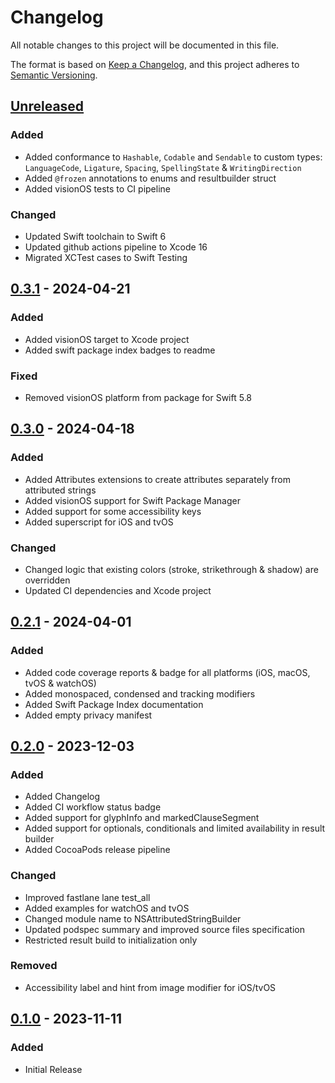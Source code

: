 # Changelog

All notable changes to this project will be documented in this file.

The format is based on [Keep a Changelog](https://keepachangelog.com/en/1.0.0/),
and this project adheres to [Semantic Versioning](https://semver.org/spec/v2.0.0.html).

## [Unreleased]

### Added

- Added conformance to `Hashable`, `Codable` and `Sendable` to custom types: `LanguageCode`, `Ligature`, `Spacing`, `SpellingState` & `WritingDirection`
- Added `@frozen` annotations to enums and resultbuilder struct
- Added visionOS tests to CI pipeline

### Changed

- Updated Swift toolchain to Swift 6
- Updated github actions pipeline to Xcode 16
- Migrated XCTest cases to Swift Testing

## [0.3.1] - 2024-04-21

### Added

- Added visionOS target to Xcode project
- Added swift package index badges to readme

### Fixed

- Removed visionOS platform from package for Swift 5.8

## [0.3.0] - 2024-04-18

### Added

- Added Attributes extensions to create attributes separately from attributed strings
- Added visionOS support for Swift Package Manager
- Added support for some accessibility keys
- Added superscript for iOS and tvOS

### Changed

- Changed logic that existing colors (stroke, strikethrough & shadow) are overridden
- Updated CI dependencies and Xcode project

## [0.2.1] - 2024-04-01

### Added

- Added code coverage reports & badge for all platforms (iOS, macOS, tvOS & watchOS)
- Added monospaced, condensed and tracking modifiers
- Added Swift Package Index documentation
- Added empty privacy manifest

## [0.2.0] - 2023-12-03

### Added

- Added Changelog
- Added CI workflow status badge
- Added support for glyphInfo and markedClauseSegment
- Added support for optionals, conditionals and limited availability in result builder
- Added CocoaPods release pipeline

### Changed

- Improved fastlane lane test_all
- Added examples for watchOS and tvOS
- Changed module name to NSAttributedStringBuilder
- Updated podspec summary and improved source files specification
- Restricted result build to initialization only

### Removed

- Accessibility label and hint from image modifier for iOS/tvOS

## [0.1.0] - 2023-11-11

### Added

- Initial Release

[unreleased]: https://github.com/jaeilers/NSAttributedStringBuilder/compare/0.3.1...HEAD
[0.3.1]: https://github.com/jaeilers/NSAttributedStringBuilder/releases/tag/0.3.1
[0.3.0]: https://github.com/jaeilers/NSAttributedStringBuilder/releases/tag/0.3.0
[0.2.1]: https://github.com/jaeilers/NSAttributedStringBuilder/releases/tag/0.2.1
[0.2.0]: https://github.com/jaeilers/NSAttributedStringBuilder/releases/tag/0.2.0
[0.1.0]: https://github.com/jaeilers/NSAttributedStringBuilder/releases/tag/0.1.0
